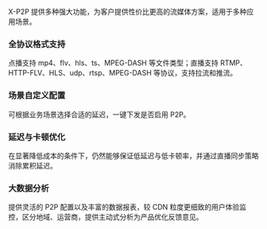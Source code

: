 X-P2P 提供多种强大功能，为客户提供性价比更高的流媒体方案，适用于多种应用场景。

### 全协议格式支持

点播支持 mp4、flv、hls、ts、MPEG-DASH 等文件类型；直播支持 RTMP、HTTP-FLV、HLS、udp、rtsp、MPEG-DASH 等协议，支持拉流和推流。

### 场景自定义配置

可根据业务场景选择合适的延迟，一键下发是否启用 P2P。

### 延迟与卡顿优化

在显著降低成本的条件下，仍然能够保证低延迟与低卡顿率，并通过直播同步策略消除累积延迟。

### 大数据分析

提供灵活的 P2P 配置以及丰富的数据报表，较 CDN 粒度更细致的用户体验监控，区分地域、运营商，提供主动式分析为产品优化反馈意见。